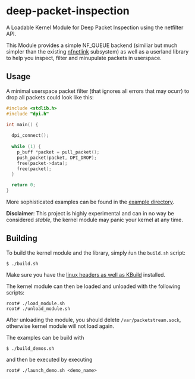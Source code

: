 # deep-packet-inspection
A Loadable Kernel Module for Deep Packet Inspection using the netfilter API.

This Module provides a simple NF_QUEUE backend (similiar but much simpler than
the existing  [nfnetlink](https://www.netfilter.org/projects/libnfnetlink/) 
subsystem) as well as a userland library to help you inspect, filter and 
minupulate packets in userspace.

## Usage

A minimal userspace packet filter (that ignores all errors that may ocurr) to 
drop all packets could look like this:
```C
#include <stdlib.h>
#include "dpi.h"

int main() {
  
  dpi_connect();
  
  while (1) {
    p_buff *packet = pull_packet();
    push_packet(packet, DPI_DROP);
    free(packet->data);
    free(packet);
  }

  return 0;
}
```

More sophisticated examples can be found in the [example directory](example).

**Disclaimer**:  This project is highly experimental and can in no way be 
considered *stable*, the kernel module may panic your kernel at any time.

## Building
To build the kernel module and the library, simply ŕun the `build.sh` script:
```
$ ./build.sh
```
Make sure you have the [linux headers as well as KBuild](https://www.archlinux.org/packages/core/x86_64/linux-headers/)
installed.

The kernel module can then be loaded and unloaded with the following scripts:
```
root# ./load_module.sh
root# ./unload_module.sh
```
After unloading the module, you should delete `/var/packetstream.sock`, otherwise
kernel module will not load again.

The examples can be build with
```
$ ./build_demos.sh
```
and then be executed by executing
```
root# ./launch_demo.sh <demo_name>
```
